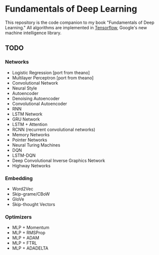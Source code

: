 # Fundamentals of Deep Learning

This repository is the code companion to my book "Fundamentals of Deep Learning." All algorithms are implemented in [Tensorflow](https://www.tensorflow.org/ "Tensorflow"), Google's new machine intelligence library. 

## TODO

### Networks

- Logistic Regression [port from theano]
- Multilayer Perceptron [port from theano]
- Convolutional Network
- Neural Style
- Autoencoder
- Denoising Autoencoder
- Convolutional Autoencoder
- RNN
- LSTM Network
- GRU Network
- LSTM + Attention
- RCNN (recurrent convolutional networks)
- Memory Networks
- Pointer Networks
- Neural Turing Machines
- DQN
- LSTM-DQN
- Deep Convolutional Inverse Graphics Network
- Highway Networks

### Embedding

- Word2Vec
- Skip-grame/CBoW
- GloVe
- Skip-thought Vectors

### Optimizers

- MLP + Momentum
- MLP + RMSProp
- MLP + ADAM
- MLP + FTRL
- MLP + ADADELTA
